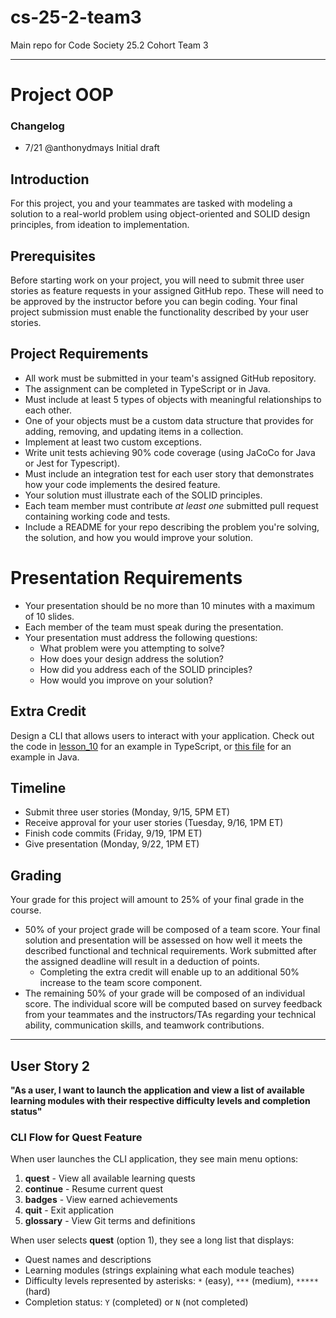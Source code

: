 # cs-25-2-team3
Main repo for Code Society 25.2 Cohort Team 3

_________________________________________________________________________________________________________

# Project OOP


### Changelog
- 7/21 @anthonydmays Initial draft

## Introduction

For this project, you and your teammates are tasked with modeling a solution to a real-world problem using object-oriented and SOLID design principles, from ideation to implementation.

## Prerequisites

Before starting work on your project, you will need to submit three user stories as feature requests in your assigned GitHub repo. These will need to be approved by the instructor before you can begin coding. Your final project submission must enable the functionality described by your user stories.

## Project Requirements

* All work must be submitted in your team's assigned GitHub repository.
* The assignment can be completed in TypeScript or in Java.
* Must include at least 5 types of objects with meaningful relationships to each other.
* One of your objects must be a custom data structure that provides for adding, removing, and updating items in a collection.
* Implement at least two custom exceptions.
* Write unit tests achieving 90% code coverage (using JaCoCo for Java or Jest for Typescript).
* Must include an integration test for each user story that demonstrates how your code implements the desired feature.
* Your solution must illustrate each of the SOLID principles.
* Each team member must contribute *at least one* submitted pull request containing working code and tests.
* Include a README for your repo describing the problem you're solving, the solution, and how you would improve your solution.

# Presentation Requirements

* Your presentation should be no more than 10 minutes with a maximum of 10 slides.
* Each member of the team must speak during the presentation.
* Your presentation must address the following questions:
    * What problem were you attempting to solve?
    * How does your design address the solution?
    * How did you address each of the SOLID principles?
    * How would you improve on your solution?

## Extra Credit

Design a CLI that allows users to interact with your application. Check out the code in [lesson_10](/lesson_10/libraries/src/cli/) for an example in TypeScript, or [this file](/lib/java/codedifferently-instructional/instructional-lib/src/main/java/com/codedifferently/instructional/quiz/QuizProctor.java) for an example in Java.

## Timeline

* Submit three user stories (Monday, 9/15, 5PM ET)
* Receive approval for your user stories (Tuesday, 9/16, 1PM ET)
* Finish code commits (Friday, 9/19, 1PM ET)
* Give presentation (Monday, 9/22, 1PM ET)

## Grading

Your grade for this project will amount to 25% of your final grade in the course.

* 50% of your project grade will be composed of a team score. Your final solution and presentation will be assessed on how well it meets the described functional and technical requirements. Work submitted after the assigned deadline will result in a deduction of points.
    * Completing the extra credit will enable up to an additional 50% increase to the team score component.
* The remaining 50% of your grade will be composed of an individual score. The individual score will be computed based on survey feedback from your teammates and the instructors/TAs regarding your technical ability, communication skills, and teamwork contributions.
_________________________________________________________________________________________________________

## User Story 2
**"As a user, I want to launch the application and view a list of available learning modules with their respective difficulty levels and completion status"**

### CLI Flow for Quest Feature
When user launches the CLI application, they see main menu options:
1. **quest** - View all available learning quests
2. **continue** - Resume current quest
3. **badges** - View earned achievements  
4. **quit** - Exit application
5. **glossary** - View Git terms and definitions

When user selects **quest** (option 1), they see a long list that displays:
- Quest names and descriptions
- Learning modules (strings explaining what each module teaches)
- Difficulty levels represented by asterisks: `*` (easy), `***` (medium), `*****` (hard)
- Completion status: `Y` (completed) or `N` (not completed)



